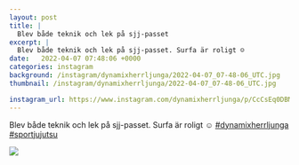 ```yaml
---
layout: post
title: |
  Blev både teknik och lek på sjj-passet
excerpt: |
  Blev både teknik och lek på sjj-passet. Surfa är roligt ☺️  
date:   2022-04-07 07:48:06 +0000
categories: instagram
background: /instagram/dynamixherrljunga/2022-04-07_07-48-06_UTC.jpg
thumbnail: /instagram/dynamixherrljunga/2022-04-07_07-48-06_UTC.jpg

instagram_url: https://www.instagram.com/dynamixherrljunga/p/CcCsEq0DBMr
---
```

Blev både teknik och lek på sjj-passet. Surfa är roligt ☺️ [#dynamixherrljunga](https://www.instagram.com/explore/tags/dynamixherrljunga/) [#sportjujutsu](https://www.instagram.com/explore/tags/sportjujutsu/)



<img src='{{ site.baseurl }}/instagram/dynamixherrljunga/2022-04-07_07-48-06_UTC.jpg' class='img-fluid' />
